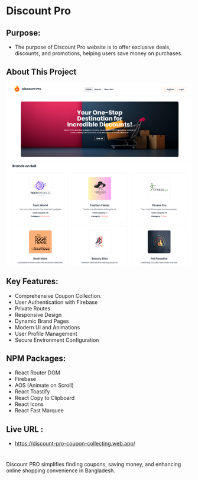 # Discount Pro

## Purpose: 

- The purpose of Discount Pro website is to offer exclusive deals, discounts, and promotions, helping users save money on purchases.



## About This Project

![Alt text](https://github.com/abusaleh123/Discount-Pro/blob/8c9f5be946bb21bb3c504886e990bac28f4f1131/Screenshot%202025-01-08%20124158.png)
![Alt text](https://github.com/abusaleh123/Discount-Pro/blob/8c9f5be946bb21bb3c504886e990bac28f4f1131/Screenshot%202025-01-08%20124249.png)






## Key Features: 

- Comprehensive Coupon Collection.
- User Authentication with Firebase
- Private Routes
- Responsive Design
- Dynamic Brand Pages
- Modern UI and Animations
- User Profile Management
- Secure Environment Configuration

## NPM Packages: 

- React Router DOM
- Firebase
- AOS (Animate on Scroll)
- React Toastify
- React Copy to Clipboard
- React Icons
- React Fast Marquee
##


## Live URL :
- https://discount-pro-coupon-collecting.web.app/

#




Discount PRO simplifies finding coupons, saving money, and enhancing online shopping convenience in Bangladesh.


